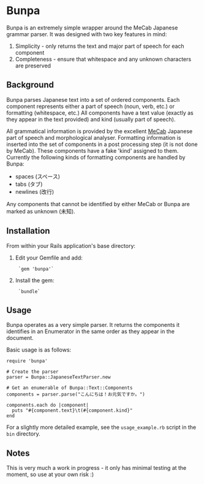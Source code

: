 Bunpa
==========================

Bunpa is an extremely simple wrapper around the MeCab Japanese grammar parser. It was designed with two key features in mind:
1. Simplicity - only returns the text and major part of speech for each component
2. Completeness - ensure that whitespace and any unknown characters are preserved

## Background

Bunpa parses Japanese text into a set of ordered components. Each component represents either a part of speech (noun, verb, etc.) or formatting (whitespace, etc.) All components have a text value (exactly as they appear in the text provided) and kind (usually part of speech).

All grammatical information is provided by the excellent [MeCab](http://mecab.googlecode.com/svn/trunk/mecab/doc/index.html) Japanese part of speech and morphological analyser. Formatting information is inserted into the set of components in a post processing step (it is not done by MeCab). These components have a fake 'kind' assigned to them. Currently the following kinds of formatting components are handled by Bunpa:
* spaces (スペース)
* tabs (タブ)
* newlines (改行)

Any components that cannot be identified by either MeCab or Bunpa are marked as unknown (未知).

## Installation

From within your Rails application's base directory:

1. Edit your Gemfile and add:

        `gem 'bunpa'`

2. Install the gem:

        `bundle`

## Usage

Bunpa operates as a very simple parser. It returns the components it identifies in an Enumerator in the same order as they appear in the document.

Basic usage is as follows:

```
require 'bunpa'

# Create the parser
parser = Bunpa::JapaneseTextParser.new

# Get an enumerable of Bunpa::Text::Components
components = parser.parse("こんにちは！お元気ですか。")

components.each do |component|
  puts "#{component.text}\t(#{component.kind}"
end

```

For a slightly more detailed example, see the `usage_example.rb` script in the `bin` directory.

## Notes

This is very much a work in progress - it only has minimal testing at the moment, so use at your own risk :)
